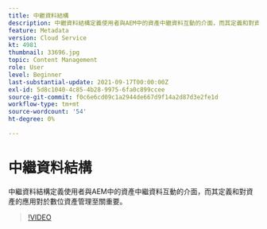 ```yaml
---
title: 中繼資料結構
description: 中繼資料結構定義使用者與AEM中的資產中繼資料互動的介面，而其定義和對資產的應用對於數位資產管理至關重要。
feature: Metadata
version: Cloud Service
kt: 4981
thumbnail: 33696.jpg
topic: Content Management
role: User
level: Beginner
last-substantial-update: 2021-09-17T00:00:00Z
exl-id: 5d8c1040-4c85-4b28-9975-6fa0c899ccee
source-git-commit: f0c6e6cd09c1a2944de667d9f14a2d87d3e2fe1d
workflow-type: tm+mt
source-wordcount: '54'
ht-degree: 0%

---
```


# 中繼資料結構

中繼資料結構定義使用者與AEM中的資產中繼資料互動的介面，而其定義和對資產的應用對於數位資產管理至關重要。

>[!VIDEO](https://video.tv.adobe.com/v/33696/?quality=12&learn=on&hidetitle=true)
